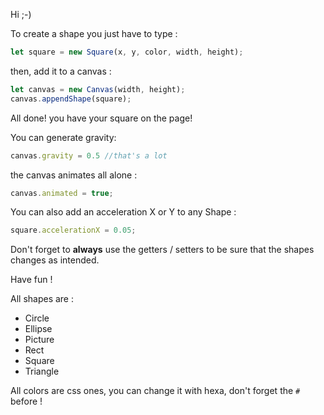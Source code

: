 Hi ;-)

To create a shape you just have to type :
```js
let square = new Square(x, y, color, width, height);
```
then, add it to a canvas :

```js
let canvas = new Canvas(width, height);
canvas.appendShape(square);
```
All done! you have your square on the page!

You can generate gravity:
```js
canvas.gravity = 0.5 //that's a lot
```
the canvas animates all alone :
```js
canvas.animated = true;
```
You can also add an acceleration X or Y to any Shape :
```js
square.accelerationX = 0.05;
```
Don't forget to **always** use the getters / setters to be sure that the shapes changes as intended.

Have fun !


All shapes are : 
- Circle
- Ellipse
- Picture
- Rect
- Square
- Triangle

All colors are css ones, you can change it with hexa, don't forget the `#` before !